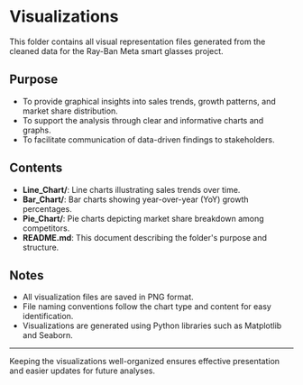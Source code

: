 # Visualizations

This folder contains all visual representation files generated from the cleaned data for the Ray-Ban Meta smart glasses project.

## Purpose

- To provide graphical insights into sales trends, growth patterns, and market share distribution.
- To support the analysis through clear and informative charts and graphs.
- To facilitate communication of data-driven findings to stakeholders.

## Contents

- **Line_Chart/**: Line charts illustrating sales trends over time.
- **Bar_Chart/**: Bar charts showing year-over-year (YoY) growth percentages.
- **Pie_Chart/**: Pie charts depicting market share breakdown among competitors.
- **README.md**: This document describing the folder's purpose and structure.

## Notes

- All visualization files are saved in PNG format.
- File naming conventions follow the chart type and content for easy identification.
- Visualizations are generated using Python libraries such as Matplotlib and Seaborn.

---

Keeping the visualizations well-organized ensures effective presentation and easier updates for future analyses.
